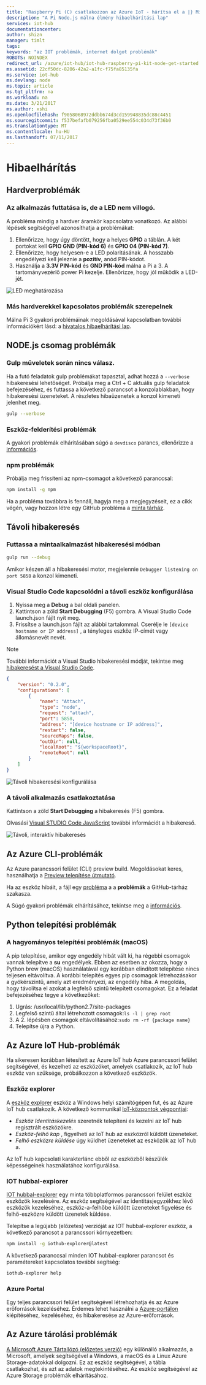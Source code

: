 ```yaml
---
title: "Raspberry Pi (C) csatlakozzon az Azure IoT - hárítsa el a |} Microsoft Docs"
description: "A Pi Node.js málna élmény hibaelhárítási lap"
services: iot-hub
documentationcenter: 
author: shizn
manager: timlt
tags: 
keywords: "az IOT problémák, internet dolgot problémák"
ROBOTS: NOINDEX
redirect_url: /azure/iot-hub/iot-hub-raspberry-pi-kit-node-get-started
ms.assetid: 22cf50dc-8206-42a2-a1fc-f75fa85135fa
ms.service: iot-hub
ms.devlang: node
ms.topic: article
ms.tgt_pltfrm: na
ms.workload: na
ms.date: 3/21/2017
ms.author: xshi
ms.openlocfilehash: f9058068972ddbb674d3cd159948835dc88c4451
ms.sourcegitcommit: f537befafb079256fba0529ee554c034d73f36b0
ms.translationtype: MT
ms.contentlocale: hu-HU
ms.lasthandoff: 07/11/2017
---
```

# <a name="troubleshooting"></a>Hibaelhárítás
## <a name="hardware-issues"></a>Hardverproblémák
### <a name="the-application-runs-well-but-the-led-is-not-blinking"></a>Az alkalmazás futtatása is, de a LED nem villogó.
A probléma mindig a hardver áramkör kapcsolatra vonatkozó. Az alábbi lépések segítségével azonosíthatja a problémákat:

1. Ellenőrizze, hogy úgy döntött, hogy a helyes **GPIO** a táblán. A két portokat kell **GPIO GND (PIN-kód 6)** és **GPIO 04 (PIN-kód 7)**.
2. Ellenőrizze, hogy helyesen-e a LED polaritásának. A hosszabb engedélyezi kell jeleznie a **pozitív**, anód PIN-kódot.
3. Használja a **3.3V PIN-kód** és **GND PIN-kód** málna a Pi a 3. A tartományvezérlő power Pi kezelje. Ellenőrizze, hogy jól működik a LED-jét.

![LED meghatározása](media/iot-hub-raspberry-pi-lessons/troubleshooting/led_spec.png)

### <a name="other-hardware-issues"></a>Más hardverekkel kapcsolatos problémák szerepelnek
Málna Pi 3 gyakori problémáinak megoldásával kapcsolatban további információkért lásd: a [hivatalos hibaelhárítási lap](http://elinux.org/R-Pi_Troubleshooting).

## <a name="nodejs-package-issues"></a>NODE.js csomag problémák
### <a name="no-response-during-gulp-tasks"></a>Gulp műveletek során nincs válasz.
Ha a futó feladatok gulp problémákat tapasztal, adhat hozzá a `--verbose` hibakeresési lehetőséget. Próbálja meg a Ctrl + C aktuális gulp feladatok befejezéséhez, és futtassa a következő parancsot a konzolablakban, hogy hibakeresési üzeneteket. A részletes hibaüzenetek a konzol kimeneti jelenhet meg.

```bash
gulp --verbose
```

### <a name="device-discovery-issues"></a>Eszköz-felderítési problémák
A gyakori problémák elhárításában súgó a `devdisco` parancs, ellenőrizze a [információs](https://github.com/Azure/device-discovery-cli/blob/develop/readme.md).

### <a name="npm-issues"></a>npm problémák
Próbálja meg frissíteni az npm-csomagot a következő paranccsal:

```bash
npm install -g npm
```

Ha a probléma továbbra is fennáll, hagyja meg a megjegyzéseit, ez a cikk végén, vagy hozzon létre egy GitHub probléma a [minta tárház](https://github.com/Azure-Samples/iot-hub-node-raspberrypi-getting-started).

## <a name="remote-debugging"></a>Távoli hibakeresés
### <a name="run-the-sample-application-in-debug-mode"></a>Futtassa a mintaalkalmazást hibakeresési módban
```bash
gulp run --debug
```

Amikor készen áll a hibakeresési motor, megjelennie ```Debugger listening on port 5858``` a konzol kimeneti.

### <a name="configure-visual-studio-code-to-connect-to-the-remote-device"></a>Visual Studio Code kapcsolódni a távoli eszköz konfigurálása
1. Nyissa meg a **Debug** a bal oldali panelen.
2. Kattintson a zöld **Start Debugging** (F5) gombra. A Visual Studio Code launch.json fájlt nyit meg.
3. Frissítse a launch.json fájlt az alábbi tartalommal. Cserélje le `[device hostname or IP address]` , a tényleges eszköz IP-címét vagy állomásnevét nevét.

> [!NOTE]
> További információt a Visual Studio hibakeresési módját, tekintse meg [hibakeresést a Visual Studio Code](https://code.visualstudio.com/Docs/editor/debugging#_launchjson-attributes).


```json
{
    "version": "0.2.0",
    "configurations": [
        {
            "name": "Attach",
            "type": "node",
            "request": "attach",
            "port": 5858,
            "address": "[device hostname or IP address]",
            "restart": false,
            "sourceMaps": false,
            "outDir": null,
            "localRoot": "${workspaceRoot}",
            "remoteRoot": null
        }
    ]
}
```

![Távoli hibakeresési konfigurálása](media/iot-hub-raspberry-pi-lessons/troubleshooting/remote_debugging_configuration.png)

### <a name="attach-to-the-remote-application"></a>A távoli alkalmazás csatlakoztatása
Kattintson a zöld **Start Debugging** a hibakeresés (F5) gombra.

Olvasási [Visual STUDIO Code JavaScript](https://code.visualstudio.com/docs/languages/javascript#_debugging) további információt a hibakereső.

![Távoli, interaktív hibakeresés](media/iot-hub-raspberry-pi-lessons/troubleshooting/remote_debugging_interactive.png)

## <a name="azure-cli-issues"></a>Az Azure CLI-problémák
Az Azure parancssori felület (CLI) preview build. Megoldásokat keres, használhatja a [Preview telepítése útmutató](https://github.com/Azure/azure-cli/blob/master/doc/preview_install_guide.md).

Ha az eszköz hibáit, a fájl egy [probléma](https://github.com/Azure/azure-cli/issues) a a **problémák** a GitHub-tárház szakasza.

A Súgó gyakori problémák elhárításához, tekintse meg a [információs](https://github.com/Azure/azure-cli/blob/master/README.rst).

## <a name="python-installation-issues"></a>Python telepítési problémák
### <a name="legacy-installation-issues-macos"></a>A hagyományos telepítési problémák (macOS)
A pip telepítése, amikor egy engedély hibát vált ki, ha régebbi csomagok vannak telepítve a **su** engedélyek. Ebben az esetben az okozza, hogy a Python brew (macOS) használatával egy korábban elindított telepítése nincs teljesen eltávolítva. A korábbi telepítés egyes pip csomagok létrehozásakor a gyökérszintű, amely azt eredményezi, az engedély hiba. A megoldás, hogy távolítsa el azokat a legfelső szintű telepített csomagokat. Ez a feladat befejezéséhez tegye a következőket:

1. Ugrás: /usr/local/lib/python2.7/site-packages
2. Legfelső szintű által létrehozott csomagok:`ls -l | grep root`
3. A 2. lépésben csomagok eltávolításához:`sudo rm -rf {package name}`
4. Telepítse újra a Python.

## <a name="azure-iot-hub-issues"></a>Az Azure IoT Hub-problémák
Ha sikeresen korábban létesített az Azure IoT hub Azure parancssori felület segítségével, és kezelheti az eszközöket, amelyek csatlakozik, az IoT hub eszköz van szüksége, próbálkozzon a következő eszközök.

### <a name="device-explorer"></a>Eszköz explorer
A [eszköz explorer](https://github.com/Azure/azure-iot-sdk-csharp/blob/master/tools/DeviceExplorer) eszköz a Windows helyi számítógépen fut, és az Azure IoT hub csatlakozik. A következő kommunikál [IoT-központok végpontjai](iot-hub-devguide.md):


* *Eszköz Identitáskezelés* szeretnék telepíteni és kezelni az IoT hub regisztrált eszközökre.
* *Eszköz-felhő kap* , figyelheti az IoT hub az eszközről küldött üzeneteket.
* *Felhő eszközre küldése* úgy küldhet üzeneteket az eszközök az IoT hub a.

Az IoT hub kapcsolati karakterlánc ebből az eszközből készülék képességeinek használatához konfigurálása.

### <a name="iothub-explorer"></a>IOT hubbal-explorer
[IOT hubbal-explorer](https://github.com/Azure/iothub-explorer) egy minta többplatformos parancssori felület eszköz eszközök kezelésére. Az eszköz segítségével az identitásjegyzékhez lévő eszközök kezeléséhez, eszköz-a-felhőbe küldött üzeneteket figyelése és felhő-eszközre küldött üzenetek küldése.

Telepítse a legújabb (előzetes) verzióját az IOT hubbal-explorer eszköz, a következő parancsot a parancssori környezetben:

```bash
npm install -g iothub-explorer@latest
```

A következő paranccsal minden IOT hubbal-explorer parancsot és paramétereket kapcsolatos további segítség:

```bash
iothub-explorer help
```

### <a name="azure-portal"></a>Azure Portal
Egy teljes parancssori felület segítségével létrehozhatja és az Azure erőforrások kezeléséhez. Érdemes lehet használni a [Azure-portálon](../azure-portal-overview.md) kiépítéséhez, kezeléséhez, és hibakeresése az Azure-erőforrások.

## <a name="azure-storage-issues"></a>Az Azure tárolási problémák
[A Microsoft Azure Tártallózó (előzetes verzió)](http://storageexplorer.com) egy különálló alkalmazás, a Microsoft, amelyek segítségével a Windows, a macOS és a Linux Azure Storage-adatokkal dolgozni. Ez az eszköz segítségével, a tábla csatlakozhat, és azt az adatok megtekintéséhez. Az eszköz segítségével az Azure Storage problémák elhárításához.

